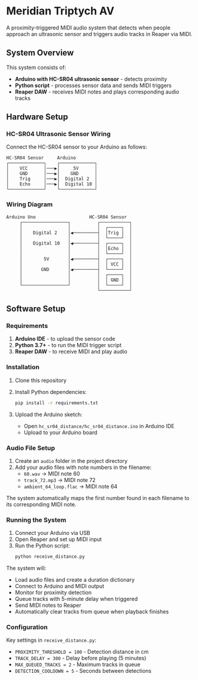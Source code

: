 # Meridian Triptych AV

A proximity-triggered MIDI audio system that detects when people approach an ultrasonic sensor and triggers audio tracks in Reaper via MIDI.

## System Overview

This system consists of:
- **Arduino with HC-SR04 ultrasonic sensor** - detects proximity
- **Python script** - processes sensor data and sends MIDI triggers
- **Reaper DAW** - receives MIDI notes and plays corresponding audio tracks

## Hardware Setup

### HC-SR04 Ultrasonic Sensor Wiring

Connect the HC-SR04 sensor to your Arduino as follows:

```
HC-SR04 Sensor     Arduino
┌─────────────┐    ┌─────────────┐
│    VCC      │───▶│     5V      │
│    GND      │───▶│    GND      │
│    Trig     │───▶│  Digital 2  │
│    Echo     │───▶│  Digital 10 │
└─────────────┘    └─────────────┘
```

### Wiring Diagram

```
Arduino Uno                    HC-SR04 Sensor
     ┌─────────────────┐          ┌───────────┐
     │                 │          │  ┌─────┐  │
     │    Digital 2    │◀─────────┤  │Trig │  │
     │                 │          │  └─────┘  │
     │    Digital 10   │◀─────────┤  ┌─────┐  │
     │                 │          │  │Echo │  │
     │                 │          │  └─────┘  │
     │        5V       │◀─────────┤  ┌─────┐  │
     │                 │          │  │ VCC │  │
     │       GND       │◀─────────┤  └─────┘  │
     │                 │          │  ┌─────┐  │
     │                 │          │  │ GND │  │
     └─────────────────┘          │  └─────┘  │
                                  └───────────┘
```

## Software Setup

### Requirements

1. **Arduino IDE** - to upload the sensor code
2. **Python 3.7+** - to run the MIDI trigger script
3. **Reaper DAW** - to receive MIDI and play audio

### Installation

1. Clone this repository
2. Install Python dependencies:
   ```bash
   pip install -r requirements.txt
   ```

3. Upload the Arduino sketch:
   - Open `hc_sr04_distance/hc_sr04_distance.ino` in Arduino IDE
   - Upload to your Arduino board

### Audio File Setup

1. Create an `audio` folder in the project directory
2. Add your audio files with note numbers in the filename:
   - `60.wav` → MIDI note 60
   - `track_72.mp3` → MIDI note 72
   - `ambient_64_loop.flac` → MIDI note 64

The system automatically maps the first number found in each filename to its corresponding MIDI note.

### Running the System

1. Connect your Arduino via USB
2. Open Reaper and set up MIDI input
3. Run the Python script:
   ```bash
   python receive_distance.py
   ```

The system will:
- Load audio files and create a duration dictionary
- Connect to Arduino and MIDI output
- Monitor for proximity detection
- Queue tracks with 5-minute delay when triggered
- Send MIDI notes to Reaper
- Automatically clear tracks from queue when playback finishes

### Configuration

Key settings in `receive_distance.py`:
- `PROXIMITY_THRESHOLD = 100` - Detection distance in cm
- `TRACK_DELAY = 300` - Delay before playing (5 minutes)
- `MAX_QUEUED_TRACKS = 2` - Maximum tracks in queue
- `DETECTION_COOLDOWN = 5` - Seconds between detections
